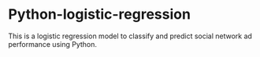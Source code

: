 # Python-logistic-regression
This is a logistic regression model to classify and predict social network ad performance using Python.
